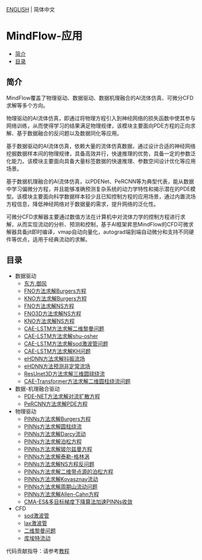 [ENGLISH](README_EN.md) | 简体中文

# **MindFlow-应用**

- [简介](#简介)
- [目录](#目录)

## **简介**

MindFlow覆盖了物理驱动、数据驱动、数据机理融合的AI流体仿真、可微分CFD求解等多个方向。

物理驱动的AI流体仿真，即通过将物理方程引入到神经网络的损失函数中使其参与网络训练，从而使得学习的结果满足物理规律，该模块主要面向PDE方程的正向求解、基于数据融合的反问题以及数据同化等应用。

基于数据驱动的AI流体仿真，依赖大量的流体仿真数据，通过设计合适的神经网络挖掘数据样本间的物理规律，具备高效并行，快速推理的优势，具备一定的参数泛化能力。该模块主要面向具备大量标签数据的快速推理、参数空间设计优化等应用场景。

基于数据机理融合的AI流体仿真，以PDENet、PeRCNN等为典型代表，能从数据中学习偏微分方程，并且能够准确预测复杂系统的动力学特性和揭示潜在的PDE模型。该模块主要面向科学数据样本较少且已知控制方程的应用场景，通过内置流场方程信息，降低神经网络对于数据量的需求，提升网络的泛化性。

可微分CFD求解器主要通过数值方法在计算机中对流体力学的控制方程进行求解，从而实现流动的分析、预测和控制，基于AI框架昇思MindFlow的CFD可微求解器具备jit即时编译，vmap自动向量化，autograd端到端自动微分和支持不同硬件等优点，适用于经典流动的求解。

## **目录**

- 数据驱动
    - [东方.御风](https://gitee.com/mindspore/mindscience/tree/master/MindFlow/applications/data_driven/airfoil/2D_steady)
    - [FNO方法求解Burgers方程](https://gitee.com/mindspore/mindscience/tree/master/MindFlow/applications/data_driven/burgers/fno1d)
    - [KNO方法求解Burgers方程](https://gitee.com/mindspore/mindscience/tree/master/MindFlow/applications/data_driven/burgers/kno1d)
    - [FNO方法求解NS方程](https://gitee.com/mindspore/mindscience/tree/master/MindFlow/applications/data_driven/navier_stokes/fno2d)
    - [FNO3D方法求解NS方程](https://gitee.com/mindspore/mindscience/tree/master/MindFlow/applications/data_driven/navier_stokes/fno3d)
    - [KNO方法求解NS方程](https://gitee.com/mindspore/mindscience/tree/master/MindFlow/applications/data_driven/navier_stokes/kno2d)
    - [CAE-LSTM方法求解二维黎曼问题](https://gitee.com/mindspore/mindscience/tree/master/MindFlow/applications/research/cae_lstm)
    - [CAE-LSTM方法求解shu-osher](https://gitee.com/mindspore/mindscience/tree/master/MindFlow/applications/research/cae_lstm)
    - [CAE-LSTM方法求解sod激波管问题](https://gitee.com/mindspore/mindscience/tree/master/MindFlow/applications/research/cae_lstm)
    - [CAE-LSTM方法求解KH问题](https://gitee.com/mindspore/mindscience/tree/master/MindFlow/applications/research/cae_lstm)
    - [eHDNN方法求解抖振流场](https://gitee.com/mindspore/mindscience/tree/master/MindFlow/applications/research/transonic_buffet_ehdnn)
    - [eHDNN方法预测非定常流场](https://gitee.com/mindspore/mindscience/tree/master/MindFlow/applications/research/move_boundary_hdnn)
    - [ResUnet3D方法求解三维圆球绕流](https://gitee.com/mindspore/mindscience/tree/master/MindFlow/applications/data_driven/flow_around_sphere)
    - [CAE-Transformer方法求解二维圆柱绕流问题](https://gitee.com/mindspore/mindscience/tree/master/MindFlow/applications/research/cae_transformer)
- 数据-机理融合驱动
    - [PDE-NET方法求解对流扩散方程](https://gitee.com/mindspore/mindscience/tree/master/MindFlow/applications/data_mechanism_fusion/pde_net)
    - [PeRCNN方法求解PDE方程](https://gitee.com/mindspore/mindscience/tree/master/MindFlow/applications/data_mechanism_fusion/PeRCNN)
- 物理驱动
    - [PINNs方法求解Burgers方程](https://gitee.com/mindspore/mindscience/tree/master/MindFlow/applications/physics_driven/burgers)
    - [PINNs方法求解圆柱绕流](https://gitee.com/mindspore/mindscience/tree/master/MindFlow/applications/physics_driven/navier_stokes/cylinder_flow_forward)
    - [PINNs方法求解Darcy流动](https://gitee.com/mindspore/mindscience/tree/master/MindFlow/applications/physics_driven/darcy)
    - [PINNs方法求解泊松方程](https://gitee.com/mindspore/mindscience/tree/master/MindFlow/applications/physics_driven/poisson/continuous)
    - [PINNs方法求解玻尔兹曼方程](https://gitee.com/mindspore/mindscience/tree/master/MindFlow/applications/physics_driven/boltzmann)
    - [PINNs方法求解泰勒-格林涡](https://gitee.com/mindspore/mindscience/tree/master/MindFlow/applications/physics_driven/navier_stokes/taylor_green)
    - [PINNs方法求解NS方程反问题](https://gitee.com/mindspore/mindscience/tree/master/MindFlow/applications/physics_driven/navier_stokes/cylinder_flow_inverse)
    - [PINNs方法求解二维带点源的泊松方程](https://gitee.com/mindspore/mindscience/tree/master/MindFlow/applications/physics_driven/poisson/point_source)
    - [PINNs方法求解Kovasznay流动](https://gitee.com/mindspore/mindscience/tree/master/MindFlow/applications/physics_driven/navier_stokes/kovasznay)
    - [PINNs方法求解周期山流动问题](https://gitee.com/mindspore/mindscience/tree/master/MindFlow/applications/physics_driven/navier_stokes/periodic_hill)
    - [PINNs方法求解Allen-Cahn方程](https://gitee.com/mindspore/mindscience/tree/master/MindFlow/applications/research/allen_cahn)
    - [CMA-ES&多目标梯度下降算法加速PINNs收敛](https://gitee.com/mindspore/mindscience/tree/master/MindFlow/applications/research/cma_es_mgda)
- CFD
    - [sod激波管](https://gitee.com/mindspore/mindscience/tree/master/MindFlow/applications/cfd/sod)
    - [lax激波管](https://gitee.com/mindspore/mindscience/tree/master/MindFlow/applications/cfd/lax)
    - [二维黎曼问题](https://gitee.com/mindspore/mindscience/tree/master/MindFlow/applications/cfd/riemann2d)
    - [库埃特流动](https://gitee.com/mindspore/mindscience/tree/master/MindFlow/applications/cfd/couette)

代码贡献指导：请参考[教程](https://gitee.com/mindspore/mindscience/blob/master/MindFlow/CONTRIBUTION_CN.md)
